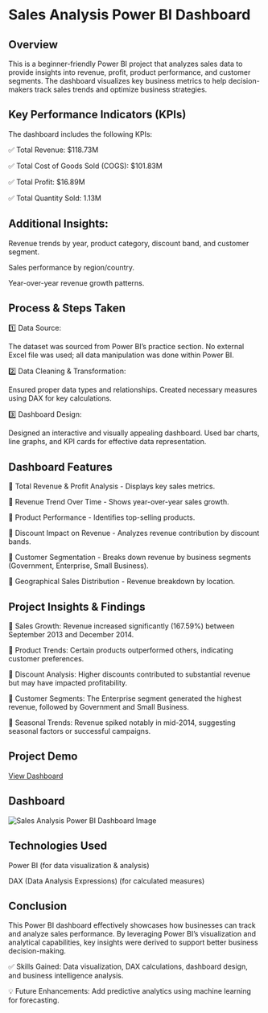 # Sales Analysis Power BI Dashboard

## Overview
This is a beginner-friendly Power BI project that analyzes sales data to provide insights into revenue, profit, product performance, and customer segments. The dashboard visualizes key business metrics to help decision-makers track sales trends and optimize business strategies.

## Key Performance Indicators (KPIs)
The dashboard includes the following KPIs:

✅ Total Revenue: $118.73M

✅ Total Cost of Goods Sold (COGS): $101.83M

✅ Total Profit: $16.89M

✅ Total Quantity Sold: 1.13M

## Additional Insights:

Revenue trends by year, product category, discount band, and customer segment.

Sales performance by region/country.

Year-over-year revenue growth patterns.

## Process & Steps Taken

1️⃣ Data Source:

The dataset was sourced from Power BI’s practice section.
No external Excel file was used; all data manipulation was done within Power BI.

2️⃣ Data Cleaning & Transformation:

Ensured proper data types and relationships.
Created necessary measures using DAX for key calculations.

3️⃣ Dashboard Design:

Designed an interactive and visually appealing dashboard.
Used bar charts, line graphs, and KPI cards for effective data representation.

## Dashboard Features

🔹 Total Revenue & Profit Analysis - Displays key sales metrics.

🔹 Revenue Trend Over Time - Shows year-over-year sales growth.

🔹 Product Performance - Identifies top-selling products.

🔹 Discount Impact on Revenue - Analyzes revenue contribution by discount bands.

🔹 Customer Segmentation - Breaks down revenue by business segments (Government, Enterprise, Small Business).

🔹 Geographical Sales Distribution - Revenue breakdown by location.

## Project Insights & Findings

📌 Sales Growth: Revenue increased significantly (167.59%) between September 2013 and December 2014.

📌 Product Trends: Certain products outperformed others, indicating customer preferences.

📌 Discount Analysis: Higher discounts contributed to substantial revenue but may have impacted profitability.

📌 Customer Segments: The Enterprise segment generated the highest revenue, followed by Government and Small Business.

📌 Seasonal Trends: Revenue spiked notably in mid-2014, suggesting seasonal factors or successful campaigns.

## Project Demo

<a href="https://github.com/AfzalHussainS/Data_Analysis_Dashboard/blob/main/Sales%20Analysis%20Power%20BI%20dashboard.pbit">View Dashboard</a>


## Dashboard

![Sales Analysis Power BI Dashboard Image](https://github.com/user-attachments/assets/67aa392a-48f0-4748-9bf2-89b51394d1f4)

## Technologies Used

Power BI (for data visualization & analysis)

DAX (Data Analysis Expressions) (for calculated measures)

## Conclusion
This Power BI dashboard effectively showcases how businesses can track and analyze sales performance. By leveraging Power BI’s visualization and analytical capabilities, key insights were derived to support better business decision-making.

✅ Skills Gained: Data visualization, DAX calculations, dashboard design, and business intelligence analysis.

💡 Future Enhancements: Add predictive analytics using machine learning for forecasting.


